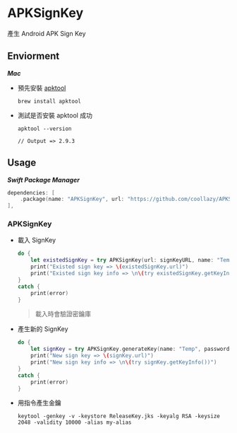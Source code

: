 # APKSignKey

產生 Android APK Sign Key

## Enviorment

***Mac***

- 預先安裝 [apktool](https://apktool.org/docs/install)

	```
	brew install apktool
	```

- 測試是否安裝 apktool 成功

	```
	apktool --version
	
	// Output => 2.9.3
	```

## Usage

***Swift Package Manager***
	
```swift
dependencies: [
    .package(name: "APKSignKey", url: "https://github.com/coollazy/APKSignKey.git", from: "1.0.0"),
],
```

### APKSignKey

- 載入 SignKey

	```swift
	do {
		let existedSignKey = try APKSignKey(url: signKeyURL, name: "Temp", password: "123456", storePassword: "123456")
		print("Existed sign key => \(existedSignKey.url)")
		print("Existed sign key info => \n\(try existedSignKey.getKeyInfo())")
	}
	catch {
		print(error)
	}
	```
	> 載入時會驗證密鑰庫

- 產生新的 SignKey

	```swift
	do {
		let signKey = try APKSignKey.generateKey(name: "Temp", password: "123456", storePassword: "123456")
		print("New sign key => \(signKey.url)")
		print("New sign key info => \n\(try signKey.getKeyInfo())")
	}
	catch {
		print(error)
	}
	```

- 用指令產生金鑰

	```
	keytool -genkey -v -keystore ReleaseKey.jks -keyalg RSA -keysize 2048 -validity 10000 -alias my-alias
	```